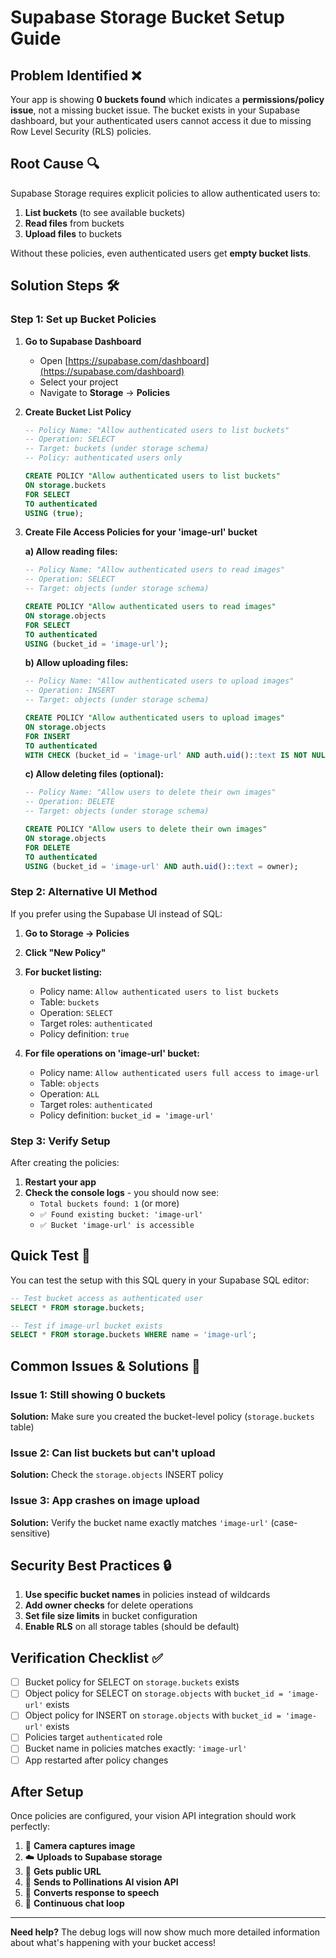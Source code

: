 # Supabase Storage Bucket Setup Guide

## Problem Identified ❌

Your app is showing **0 buckets found** which indicates a **permissions/policy issue**, not a missing bucket issue. The bucket exists in your Supabase dashboard, but your authenticated users cannot access it due to missing Row Level Security (RLS) policies.

## Root Cause 🔍

Supabase Storage requires explicit policies to allow authenticated users to:
1. **List buckets** (to see available buckets)
2. **Read files** from buckets
3. **Upload files** to buckets

Without these policies, even authenticated users get **empty bucket lists**.

## Solution Steps 🛠️

### Step 1: Set up Bucket Policies

1. **Go to Supabase Dashboard**
   - Open [https://supabase.com/dashboard](https://supabase.com/dashboard)
   - Select your project
   - Navigate to **Storage** → **Policies**

2. **Create Bucket List Policy**
   ```sql
   -- Policy Name: "Allow authenticated users to list buckets"
   -- Operation: SELECT
   -- Target: buckets (under storage schema)
   -- Policy: authenticated users only
   
   CREATE POLICY "Allow authenticated users to list buckets" 
   ON storage.buckets 
   FOR SELECT 
   TO authenticated 
   USING (true);
   ```

3. **Create File Access Policies for your 'image-url' bucket**
   
   **a) Allow reading files:**
   ```sql
   -- Policy Name: "Allow authenticated users to read images"
   -- Operation: SELECT
   -- Target: objects (under storage schema)
   
   CREATE POLICY "Allow authenticated users to read images" 
   ON storage.objects 
   FOR SELECT 
   TO authenticated 
   USING (bucket_id = 'image-url');
   ```
   
   **b) Allow uploading files:**
   ```sql
   -- Policy Name: "Allow authenticated users to upload images"
   -- Operation: INSERT
   -- Target: objects (under storage schema)
   
   CREATE POLICY "Allow authenticated users to upload images" 
   ON storage.objects 
   FOR INSERT 
   TO authenticated 
   WITH CHECK (bucket_id = 'image-url' AND auth.uid()::text IS NOT NULL);
   ```
   
   **c) Allow deleting files (optional):**
   ```sql
   -- Policy Name: "Allow users to delete their own images"
   -- Operation: DELETE
   -- Target: objects (under storage schema)
   
   CREATE POLICY "Allow users to delete their own images" 
   ON storage.objects 
   FOR DELETE 
   TO authenticated 
   USING (bucket_id = 'image-url' AND auth.uid()::text = owner);
   ```

### Step 2: Alternative UI Method

If you prefer using the Supabase UI instead of SQL:

1. **Go to Storage → Policies**
2. **Click "New Policy"**
3. **For bucket listing:**
   - Policy name: `Allow authenticated users to list buckets`
   - Table: `buckets`
   - Operation: `SELECT`
   - Target roles: `authenticated`
   - Policy definition: `true`

4. **For file operations on 'image-url' bucket:**
   - Policy name: `Allow authenticated users full access to image-url`
   - Table: `objects`  
   - Operation: `ALL`
   - Target roles: `authenticated`
   - Policy definition: `bucket_id = 'image-url'`

### Step 3: Verify Setup

After creating the policies:

1. **Restart your app**
2. **Check the console logs** - you should now see:
   - `Total buckets found: 1` (or more)
   - `✅ Found existing bucket: 'image-url'`
   - `✅ Bucket 'image-url' is accessible`

## Quick Test 🧪

You can test the setup with this SQL query in your Supabase SQL editor:

```sql
-- Test bucket access as authenticated user
SELECT * FROM storage.buckets;

-- Test if image-url bucket exists
SELECT * FROM storage.buckets WHERE name = 'image-url';
```

## Common Issues & Solutions 🚨

### Issue 1: Still showing 0 buckets
**Solution:** Make sure you created the bucket-level policy (`storage.buckets` table)

### Issue 2: Can list buckets but can't upload
**Solution:** Check the `storage.objects` INSERT policy

### Issue 3: App crashes on image upload
**Solution:** Verify the bucket name exactly matches `'image-url'` (case-sensitive)

## Security Best Practices 🔒

1. **Use specific bucket names** in policies instead of wildcards
2. **Add owner checks** for delete operations
3. **Set file size limits** in bucket configuration
4. **Enable RLS** on all storage tables (should be default)

## Verification Checklist ✅

- [ ] Bucket policy for SELECT on `storage.buckets` exists
- [ ] Object policy for SELECT on `storage.objects` with `bucket_id = 'image-url'` exists  
- [ ] Object policy for INSERT on `storage.objects` with `bucket_id = 'image-url'` exists
- [ ] Policies target `authenticated` role
- [ ] Bucket name in policies matches exactly: `'image-url'`
- [ ] App restarted after policy changes

## After Setup

Once policies are configured, your vision API integration should work perfectly:
1. 📸 **Camera captures image**
2. ☁️ **Uploads to Supabase storage**
3. 🔗 **Gets public URL**
4. 🤖 **Sends to Pollinations AI vision API**
5. 🎵 **Converts response to speech**
6. 🔄 **Continuous chat loop**

---

**Need help?** The debug logs will now show much more detailed information about what's happening with your bucket access!